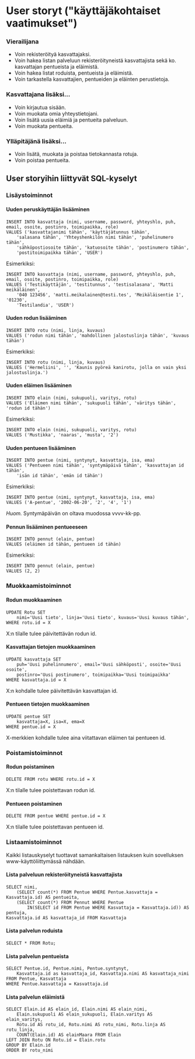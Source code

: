 # User storyt ("käyttäjäkohtaiset vaatimukset")

### Vierailijana

- Voin rekisteröityä kasvattajaksi.
- Voin hakea listan palveluun rekisteröityneistä kasvattajista sekä ko. kasvattajan pentueista ja eläimistä.
- Voin hakea listat roduista, pentueista ja eläimistä.
- Voin tarkastella kasvattajien, pentueiden ja eläinten perustietoja.

### Kasvattajana lisäksi...

- Voin kirjautua sisään.
- Voin muokata omia yhteystietojani.
- Voin lisätä uusia eläimiä ja pentueita palveluun.
- Voin muokata pentueita.

### Ylläpitäjänä lisäksi...

- Voin lisätä, muokata ja poistaa tietokannasta rotuja.
- Voin poistaa pentueita.

## User storyihin liittyvät SQL-kyselyt

### Lisäystoiminnot
#### Uuden peruskäyttäjän lisääminen

```
INSERT INTO kasvattaja (nimi, username, password, yhteyshlo, puh, email, osoite, postinro, toimipaikka, role)
VALUES ('kasvattajanimi tähän', 'käyttäjätunnus tähän',
    'salasana tähän', 'Yhteyshenkilön nimi tähän', 'puhelinumero tähän',
    'sähköpostiosoite tähän', 'katuosoite tähän', 'postinumero tähän',
    'postitoimipaikka tähän', 'USER')
```
Esimerkiksi:
```
INSERT INTO kasvattaja (nimi, username, password, yhteyshlo, puh, email, osoite, postinro, toimipaikka, role)
VALUES ('Testikäyttäjän', 'testitunnus', 'testisalasana', 'Matti meikäläinen',
    '040 123456', 'matti.meikalainen@testi.tes', 'Meikäläisentie 1', '01230',
    'Testilandia', 'USER')
```

#### Uuden rodun lisääminen

```
INSERT INTO rotu (nimi, linja, kuvaus)
VALUES ('rodun nimi tähän', 'mahdollinen jalostuslinja tähän', 'kuvaus tähän')
```
Esimerkiksi:
```
INSERT INTO rotu (nimi, linja, kuvaus)
VALUES ('Hermeliini', '', 'Kaunis pyöreä kanirotu, jolla on vain yksi jalostuslinja.')
```

#### Uuden eläimen lisääminen
```
INSERT INTO elain (nimi, sukupuoli, varitys, rotu)
VALUES ('Eläimen nimi tähän', 'sukupuoli tähän', 'väritys tähän', 'rodun id tähän')
```
Esimerkiksi:
```
INSERT INTO elain (nimi, sukupuoli, varitys, rotu)
VALUES ('Mustikka', 'naaras', 'musta', '2')
```

#### Uuden pentueen lisääminen
```
INSERT INTO pentue (nimi, syntynyt, kasvattaja, isa, ema)
VALUES ('Pentueen nimi tähän', 'syntymäpäivä tähän', 'kasvattajan id tähän',
    'isän id tähän', 'emän id tähän')
```
Esimerkiksi:
```
INSERT INTO pentue (nimi, syntynyt, kasvattaja, isa, ema)
VALUES ('A-pentue', '2002-06-20', '2', '4', '1')
```
*Huom.* Syntymäpäivän on oltava muodossa vvvv-kk-pp.

#### Pennun lisääminen pentueeseen
```
INSERT INTO pennut (elain, pentue)
VALUES (eläimen id tähän, pentueen id tähän)
```
Esimerkiksi:
```
INSERT INTO pennut (elain, pentue)
VALUES (2, 2)
```
### Muokkaamistoiminnot

#### Rodun muokkaaminen

```
UPDATE Rotu SET
    nimi='Uusi tieto', linja='Uusi tieto', kuvaus='Uusi kuvaus tähän',
WHERE rotu.id = X
```
X:n tilalle tulee päivitettävän rodun id.

#### Kasvattajan tietojen muokkaaminen

```
UPDATE kasvattaja SET
    puh='Uusi puhelinnumero', email='Uusi sähköposti', osoite='Uusi osoite',
    postinro='Uusi postinumero', toimipaikka='Uusi toimipaikka'
WHERE kasvattaja.id = X
```
X:n kohdalle tulee päivitettävän kasvattajan id.

#### Pentueen tietojen muokkaaminen
```
UPDATE pentue SET
    kasvattaja=X, isa=X, ema=X
WHERE pentue.id = X
```
X-merkkien kohdalle tulee aina viitattavan eläimen tai pentueen id.

### Poistamistoiminnot

#### Rodun poistaminen
```
DELETE FROM rotu WHERE rotu.id = X
```
X:n tilalle tulee poistettavan rodun id.

#### Pentueen poistaminen
```
DELETE FROM pentue WHERE pentue.id = X
```
X:n tilalle tulee poistettavan pentueen id.

### Listaamistoiminnot

Kaikki listauskyselyt tuottavat samankaltaisen listauksen kuin sovelluksen www-käyttöliittymässä nähdään.

#### Lista palveluun rekisteröityneistä kasvattajista

```
SELECT nimi,
    (SELECT count(*) FROM Pentue WHERE Pentue.kasvattaja = Kasvattaja.id) AS pentueita, 
    (SELECT count(*) FROM Pennut WHERE Pentue
        IN(SELECT id FROM Pentue WHERE Kasvattaja = Kasvattaja.id)) AS pentuja,
Kasvattaja.id AS kasvattaja_id FROM Kasvattaja
```

#### Lista palvelun roduista

```
SELECT * FROM Rotu;
```

#### Lista palvelun pentueista

```
SELECT Pentue.id, Pentue.nimi, Pentue.syntynyt,
    Kasvattaja.id as kasvattaja_id, Kasvattaja.nimi AS kasvattaja_nimi
FROM Pentue, Kasvattaja
WHERE Pentue.kasvattaja = Kasvattaja.id
```

#### Lista palvelun eläimistä

```
SELECT Elain.id AS elain_id, Elain.nimi AS elain_nimi,
    Elain.sukupuoli AS elain_sukupuoli, Elain.varitys AS elain_varitys,
    Rotu.id AS rotu_id, Rotu.nimi AS rotu_nimi, Rotu.linja AS rotu_linja,
    COUNT(Elain.id) AS elainMaara FROM Elain
LEFT JOIN Rotu ON Rotu.id = Elain.rotu
GROUP BY Elain.id
ORDER BY rotu_nimi
```